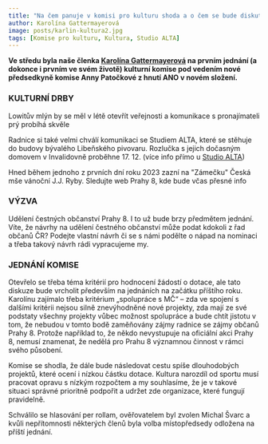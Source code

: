```yaml
---
title: "Na čem panuje v komisi pro kulturu shoda a o čem se bude diskutovat?"
author: Karolína Gattermayerová
image: posts/karlin-kultura2.jpg
tags: [Komise pro kulturu, Kultura, Studio ALTA]
---
```


**Ve středu byla naše členka [Karolína Gattermayerová](https://praha8.pirati.cz/lide/karolina-gattermayerova.html) na prvním jednání (a dokonce i prvním ve svém životě) kulturní komise pod vedením nové předsedkyně komise Anny Patočkové z hnutí ANO v novém složení.**

### KULTURNÍ DRBY
Lowitův mlýn by se měl v létě otevřít veřejnosti a komunikace s pronajímateli prý probíhá skvěle

Radnice si také velmi chválí komunikaci se Studiem ALTA, které se stěhuje do budovy bývalého Libeňského pivovaru. Rozlučka s jejich dočasným domovem v Invalidovně proběhne 17. 12. (více info přímo u [Studio ALTA](https://www.facebook.com/studioalta.cz))

Hned během jednoho z prvních dní roku 2023 zazní na "Zámečku" Česká mše vánoční J.J. Ryby. Sledujte web Prahy 8, kde bude včas přesné info

### VÝZVA
Udělení čestných občanství Prahy 8. I to už bude brzy předmětem jednání. Víte, že návrhy na udělení čestného občanství může podat kdokoli z řad občanů ČR? Podejte vlastní návrh či se s námi podělte o nápad na nominaci a třeba takový návrh rádi vypracujeme my.

### JEDNÁNÍ KOMISE
Otevřelo se třeba téma kritérií pro hodnocení žádostí o dotace, ale tato diskuze bude vrcholit především na jednáních na začátku příštího roku. Karolínu zajímalo třeba kritérium „spolupráce s MČ“ – zda ve spojení s dalšími kritérii nejsou silně znevýhodněné nové projekty, zda mají ze své podstaty všechny projekty vůbec možnost spolupráce a bude chtít jistotu v tom, že nebudou v tomto bodě zaměňovány zájmy radnice se zájmy občanů Prahy 8. Protože například to, že někdo nevystupuje na oficiální akci Prahy 8, nemusí znamenat, že nedělá pro Prahu 8 významnou činnost v rámci svého působení.

Komise se shodla, že dále bude následovat cestu spíše dlouhodobých projektů, které ocení i nízkou částku dotace. Kultura narozdíl od sportu musí pracovat opravu s nízkým rozpočtem a my souhlasíme, že je v takové situaci správné prioritně podpořit a udržet zde organizace, které fungují pravidelně.

Schválilo se hlasování per rollam, ověřovatelem byl zvolen Michal Švarc a kvůli nepřítomnosti některých členů byla volba místopředsedy odložena na příští jednání.
